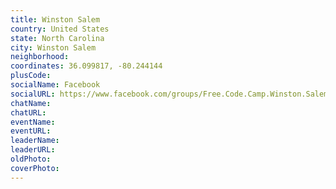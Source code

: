 ```yaml
---
title: Winston Salem
country: United States
state: North Carolina
city: Winston Salem
neighborhood: 
coordinates: 36.099817, -80.244144
plusCode:
socialName: Facebook
socialURL: https://www.facebook.com/groups/Free.Code.Camp.Winston.Salem
chatName:
chatURL:
eventName:
eventURL:
leaderName:
leaderURL:
oldPhoto: 
coverPhoto:
---
```

